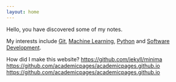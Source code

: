 ```yaml
---
layout: home
---
```

Hello, you have discovered some of my notes.

My interests include [Git](notes/Git.md), [Machine Learning](notes/Machine-Learning.md), [Python](notes/Python.md) and [Software Development](notes/Software-Development.md).

How did I make this website?
https://github.com/jekyll/minima
https://github.com/academicpages/academicpages.github.io
https://github.com/academicpages/academicpages.github.io